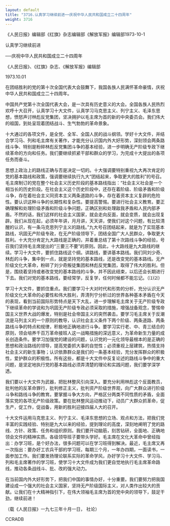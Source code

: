 ```yaml
---
layout: default
title: "3716.认真学习继续前进──庆祝中华人民共和国成立二十四周年"
weight: 3716
---
```


《人民日报》编辑部《红旗》杂志编辑部《解放军报》编辑部1973-10-1

认真学习继续前进

──庆祝中华人民共和国成立二十四周年

《人民日报》、《红旗》杂志、《解放军报》编辑部

1973.10.01

在团结胜利的党的第十次全国代表大会鼓舞下，我国各族人民满怀革命豪情，庆祝中华人民共和国成立二十四周年。

中国共产党第十次全国代表大会，是一次具有历史意义的大会。全国各族人民热烈欢呼十大召开，认真学习十大文件，认真学习马克思主义、列宁主义、毛泽东思想，愤怒声讨林彪反党集团，坚决拥护以毛主席为首的新的中央委员会。我们伟大的祖国，到处呈现着团结战斗、生气勃勃的革命景象。

十大通过的各项文件，是全党、全军、全国人民的战斗纲领。学好十大文件，并结合学习马、列和毛主席有关著作，才能充分认识国内外大好形势，深刻领会两条路线斗争、特别是粉碎林彪反党集团斗争的基本经验，进一步明确无产阶级专政下继续革命的方向和任务。我们要继续抓紧干部和群众的学习，为完成十大提出的各项任务而奋斗。

思想上政治上的路线正确与否是决定一切的。十大强调要特别重视九大再次肯定的党的基本路线和政策，强调要继续执行九大“团结起来，争取更大的胜利”的号召。毛主席制订的党在整个社会主义历史阶段的基本路线指出：“社会主义社会是一个相当长的历史阶段。在社会主义这个历史阶段中，还存在着阶级、阶级矛盾和阶级斗争，存在着社会主义同资本主义两条道路的斗争，存在着资本主义复辟的危险性。要认识这种斗争的长期性和复杂性。要提高警惕。要进行社会主义教育。要正确理解和处理阶级矛盾和阶级斗争问题，正确区别和处理敌我矛盾和人民内部矛盾。不然的话，我们这样的社会主义国家，就会走向反面，就会变质，就会出现复辟。我们从现在起，必须年年讲，月月讲，天天讲，使我们对这个问题，有比较清醒的认识，有一条马克思列宁主义的路线。”九大号召团结起来，就是为了实现基本路线，巩固无产阶级专政，在无产阶级领导下，团结全国广大人民群众，争取更大胜利。十大充分肯定九大路线是正确的，并着重总结了第十次路线斗争的经验，号召我们坚持毛主席提出的“三要三不要”的原则。因此，十大路线是九大路线的继续。学习十大文件，要抓住路线这个纲。讲路线，要讲基本路线。我们同刘少奇、林彪的斗争，集中到一点，就是坚持党的基本路线，还是改变党的基本路线。无产阶级文化大革命，粉碎了刘少奇叛徒集团和林彪反党集团，取得了伟大的胜利。但是，围绕着坚持或者改变党的基本路线的斗争，并不因此结束，以后还会长期进行下去。我们对党的基本路线，要经常学，反复学，任何时候都不能忘记。（⑴⑵）

学习十大文件，要抓住重点。我们要学习十大对时代和形势的分析，充分认识无产阶级文化大革命的必要性和伟大胜利，弄清列宁分析过的世界各种基本矛盾在今天的表现，看到当前国际形势特点是天下大乱，进一步理解毛主席关于无产阶级专政下继续革命的学说和为巩固无产阶级专政必须采取的措施，增强战备观念，警惕帝国主义世界大战的爆发，特别是社会帝国主义的突然袭击。要学习毛主席关于反潮流是马列主义的一个原则的教导，认识社会主义条件下两个阶级、两条道路、两条路线斗争的特点和规律，积极地正确地进行斗争。要学习实行老、中、青三结合的原则，领会培养千百万革命接班人这一战略措施的深远意义，为革命新生力量的成长创造条件。要学习加强党的建设的问题，认识党的一元化领导最根本的是正确的思想和政治路线的领导，提高党委抓大事的自觉性；必须重视上层建筑，热情支持社会主义的新生事物；认识依靠群众是我们的一条基本经验，充分发挥群众的积极性，爱护群众的积极性。所有这些，都是十大文件中反复论述的路线斗争中的重大问题，是坚定地执行党的基本路线必须弄清楚的理论和实践问题，我们要学深学透。

我们要以十大文件为武器，把批林整风引向深入。要充分利用林彪这个反面教员，批判他的反革命罪行，批判修正主义，批判资产阶级世界观，向广大群众进行阶级斗争和路线斗争的教育。要掌握斗争大方向，严格区分两类不同性质的矛盾，全面落实党的各项无产阶级政策。要在批林整风运动推动下，动员广大群众抓革命，促生产，促工作，促战备，用新的胜利迎接四届人大的召开。

十大文件运用马克思主义、列宁主义、毛泽东思想的立场、观点和方法，把我们党丰富的实践经验、特别是九大以来的经验，提到理论的高度，深刻地阐明了党的路线、方针、政策、任务和组织原则。我们要开动脑筋，刻苦钻研，全面地、正确地领会文件的精神实质。各级领导班子要带头学好。毛主席在文化大革命中曾经指出：办学习班，是个好办法，很多问题可以在学习班得到解决。最近，毛主席又再一次指出：要办好工农兵干部的学习班，每期三个月，一年办四期，一面读书，一面参加工作。我们要发扬理论联系实际的革命学风，办好学习十大文件、学习马、列和毛主席著作的学习班，使学习十大文件成为我们更自觉地执行毛主席革命路线，推动各条战线斗、批、改的强大动力。

在当前国内外大好形势下，把我们中国的事情办好，十分重要。我们要努力把我国建设成一个强大的社会主义国家，坚持无产阶级国际主义，对人类作出较大的贡献。让我们在十大精神指引下，在伟大领袖毛主席为首的党中央的领导下，鼓足干劲，继续前进！

（载《人民日报》一九七三年十月一日， 社论）

CCRADB

